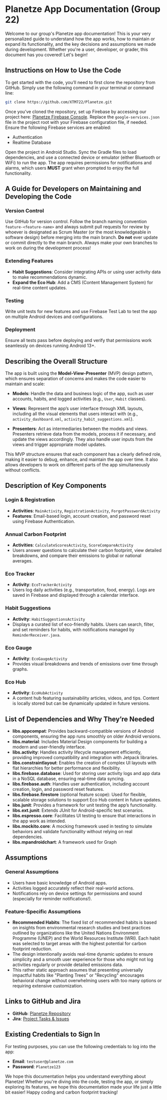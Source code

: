# Planetze App Documentation (Group 22)

Welcome to our group's Planetze app documentation! This is your very personalized guide to understand how the app works, how to maintain or expand its functionality, and the key decisions and assumptions we made during development. Whether you're a user, developer, or grader, this document has you covered! Let's begin!

## Instructions on How to Use the Code

To get started with the code, you’ll need to first clone the repository from GitHub. Simply use the following command in your terminal or command line:

```bash
git clone https://github.com/XTM722/Planetze.git
```

Once you’ve cloned the repository, set up Firebase by accessing our project here: [Planetze Firebase Console](https://firebase.google.com/). Replace the `google-services.json` file in the project root with your Firebase configuration file, if needed. Ensure the following Firebase services are enabled:

- Authentication
- Realtime Database

Open the project in Android Studio. Sync the Gradle files to load dependencies, and use a connected device or emulator (either Bluetooth or WiFi) to run the app. The app requires permissions for notifications and alarms, which users **MUST** grant when prompted to enjoy the full functionality. 

## A Guide for Developers on Maintaining and Developing the Code

### Version Control

Use GitHub for version control. Follow the branch naming convention `feature-<feature-name>` and always submit pull requests for review by whoever is designated as Scrum Master (or the most knowledgeable in software design) before merging into the main branch. **Do not** ever update or commit directly to the main branch. Always make your own branches to work on during the development process!

### Extending Features

- **Habit Suggestions**: Consider integrating APIs or using user activity data to make recommendations dynamic.
- **Expand the Eco Hub**: Add a CMS (Content Management System) for real-time content updates.

### Testing

Write unit tests for new features and use Firebase Test Lab to test the app on multiple Android devices and configurations.

### Deployment

Ensure all tests pass before deploying and verify that permissions work seamlessly on devices running Android 13+.

## Describing the Overall Structure

The app is built using the **Model-View-Presenter** (MVP) design pattern, which ensures separation of concerns and makes the code easier to maintain and scale:

- **Models**: Handle the data and business logic of the app, such as user accounts, habits, and logged activities (e.g., `User`, `Habit` classes).

- **Views**: Represent the app’s user interface through XML layouts, including all the visual elements that users interact with (e.g., `activity_dashboard.xml`, `activity_habit_suggestions.xml`).

- **Presenters**: Act as intermediaries between the models and views. Presenters retrieve data from the models, process it if necessary, and update the views accordingly. They also handle user inputs from the views and trigger appropriate model updates.

This MVP structure ensures that each component has a clearly defined role, making it easier to debug, enhance, and maintain the app over time. It also allows developers to work on different parts of the app simultaneously without conflicts.

## Description of Key Components

### Login & Registration
- **Activities**: `MainActivity`, `RegistrationActivity`, `ForgotPasswordActivity`
- **Features**: Email-based login, account creation, and password reset using Firebase Authentication.

### Annual Carbon Footprint
- **Activities**: `CalculateScoresActivity`, `ScoreCompareActivity`
- Users answer questions to calculate their carbon footprint, view detailed breakdowns, and compare their emissions to global or national averages.

### Eco Tracker
- **Activity**: `EcoTrackerActivity`
- Users log daily activities (e.g., transportation, food, energy). Logs are saved in Firebase and displayed through a calendar interface.

### Habit Suggestions
- **Activity**: `HabitSuggestionsActivity`
- Displays a curated list of eco-friendly habits. Users can search, filter, and set reminders for habits, with notifications managed by `ReminderReceiver.java`.

### Eco Gauge
- **Activity**: `EcoGaugeActivity`
- Provides visual breakdowns and trends of emissions over time through graphs.

### Eco Hub
- **Activity**: `EcoHubActivity`
- A content hub featuring sustainability articles, videos, and tips. Content is locally stored but can be dynamically updated in future versions.

## List of Dependencies and Why They’re Needed

- **libs.appcompat**: Provides backward-compatible versions of Android components, ensuring the app runs smoothly on older Android versions.
- **libs.material**: Includes Material Design components for building a modern and user-friendly interface.
- **libs.activity**: Handles activity lifecycle management efficiently, providing improved compatibility and integration with Jetpack libraries.
- **libs.constraintlayout**: Enables the creation of complex UI layouts with flat hierarchies for better performance and flexibility.
- **libs.firebase.database**: Used for storing user activity logs and app data in a NoSQL database, ensuring real-time data syncing.
- **libs.firebase.auth**: Handles user authentication, including account creation, login, and password reset features.
- **libs.firebase.firestore** (optional feature scope): Used for flexible, scalable storage solutions to support Eco Hub content in future updates.
- **libs.junit**: Provides a framework for unit testing the app’s functionality.
- **libs.ext.junit**: Extends JUnit for Android-specific test scenarios.
- **libs.espresso.core**: Facilitates UI testing to ensure that interactions in the app work as intended.
- **libs.mockito.core**: A mocking framework used in testing to simulate behaviors and validate functionality without relying on real dependencies.
- **libs.mpandroidchart**: A framework used for Graph

## Assumptions

### General Assumptions
- Users have basic knowledge of Android apps.
- Activities logged accurately reflect their real-world actions.
- Notifications rely on device settings for permissions and sound (especially for reminder notifications!).

### Feature-Specific Assumptions
- **Recommended Habits**: The fixed list of recommended habits is based on insights from environmental research studies and best practices outlined by organizations like the United Nations Environment Programme (UNEP) and the World Resources Institute (WRI). Each habit was selected to target areas with the highest potential for carbon footprint reduction.
- The design intentionally avoids real-time dynamic updates to ensure simplicity and a smooth user experience for those who might not log activities regularly or provide detailed emissions data.
- This rather static approach assumes that presenting universally impactful habits like "Planting Trees" or "Recycling" encourages behavioral change without overwhelming users with too many options or requiring extensive customization.

## Links to GitHub and Jira

- **GitHub**: [Planetze Repository](https://github.com/XTM722/Planetze)
- **Jira**: [Project Tasks & Issues](https://kevinzz22.atlassian.net/issues/PG22-21?jql=issueKey%20in%20%28PG22-21%2CPG22-22%2CPG22-23%29)

## Existing Credentials to Sign In

For testing purposes, you can use the following credentials to log into the app:

- **Email**: `testuser@planetze.com`
- **Password**: `Planetze123`

We hope this documentation helps you understand everything about Planetze! Whether you're diving into the code, testing the app, or simply exploring its features, we hope this documentation made your life just a little bit easier! Happy coding and carbon footprint tracking!
